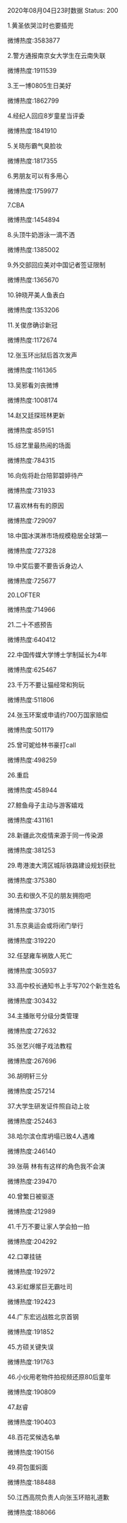 2020年08月04日23时数据
Status: 200

1.黄圣依哭泣时也要插兜

微博热度:3583877

2.警方通报南京女大学生在云南失联

微博热度:1911539

3.王一博0805生日美好

微博热度:1862799

4.经纪人回应8岁童星当评委

微博热度:1841910

5.关晓彤霸气臭脸妆

微博热度:1817355

6.男朋友可以有多用心

微博热度:1759977

7.CBA

微博热度:1454894

8.头顶牛奶游泳一滴不洒

微博热度:1385002

9.外交部回应美对中国记者签证限制

微博热度:1365670

10.钟晓芹美人鱼表白

微博热度:1353206

11.关俊彦确诊新冠

微博热度:1172674

12.张玉环出狱后首次发声

微博热度:1161365

13.吴邪看刘丧微博

微博热度:1008174

14.赵又廷探班林更新

微博热度:859151

15.综艺里最热闹的场面

微博热度:784315

16.向佐将赴台陪郭碧婷待产

微博热度:731933

17.喜欢林有有的原因

微博热度:729097

18.中国冰淇淋市场规模稳居全球第一

微博热度:727328

19.中奖后要不要告诉身边人

微博热度:725677

20.LOFTER

微博热度:714966

21.二十不惑预告

微博热度:640412

22.中国传媒大学博士学制延长为4年

微博热度:625467

23.千万不要让猫经常和狗玩

微博热度:511806

24.张玉环案或申请约700万国家赔偿

微博热度:501179

25.曾可妮给林书豪打call

微博热度:498259

26.重启

微博热度:458944

27.鲸鱼母子主动与游客嬉戏

微博热度:431161

28.新疆此次疫情来源于同一传染源

微博热度:381253

29.粤港澳大湾区城际铁路建设规划获批

微博热度:375380

30.去和很久不见的朋友拥抱吧

微博热度:373015

31.东京奥运会或将闭门举行

微博热度:319220

32.任瑟雍车祸致人死亡

微博热度:305937

33.高中校长通知书上手写702个新生姓名

微博热度:303432

34.主播账号分级分类管理

微博热度:272632

35.张艺兴帽子戏法教程

微博热度:267696

36.胡明轩三分

微博热度:257214

37.大学生研发证件照自动上妆

微博热度:252463

38.哈尔滨仓库坍塌已致4人遇难

微博热度:246140

39.张萌 林有有这样的角色我不会演

微博热度:239470

40.曾繁日被驱逐

微博热度:212989

41.千万不要让家人学会拍一拍

微博热度:204292

42.口罩挂链

微博热度:192972

43.彩虹爆浆巨无霸吐司

微博热度:192423

44.广东宏远战胜北京首钢

微博热度:191852

45.方硕关键失误

微博热度:191763

46.小伙用老物件拍视频还原80后童年

微博热度:190809

47.赵睿

微博热度:190403

48.百花奖候选名单

微博热度:190156

49.荷包蛋焖面

微博热度:188488

50.江西高院负责人向张玉环赔礼道歉

微博热度:188066

